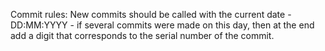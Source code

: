 Commit rules: New commits should be called with the current date - DD:MM:YYYY - if several commits were made on this day, then at the end add a digit that corresponds to the serial number of the commit.
